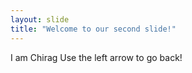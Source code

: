 ```yaml
---
layout: slide
title: "Welcome to our second slide!"
---
```

I am Chirag
Use the left arrow to go back!
